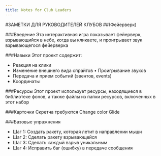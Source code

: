 ```yaml
---
title: Notes for Club Leaders 
---
```


#ЗАМЕТКИ ДЛЯ РУКОВОДИТЕЛЕЙ КЛУБОВ 
##(Фейерверк) 
 
###Введение 
Эта интерактивная игра показывает фейерверк, взрывающийся в небе, когда вы кликаете, и проигрывает звук взрывающегося фейерверка 
 
###Навыки 
Этот проект содержит: 
 
* Реакция на клики 
* Изменение внешнего вида спрайтов • Проигрывание звуков 
* Передача и прием событий (эвентов, events) 
* Координаты 
 
###Ресурсы 
Этот проект использует ресурсы, находящиеся в библиотеке фонов, а также файлы из папки ресурсов, включенных в этот набор 
 
###Карточки Скретча требуются 
Change color Glide 
 
###Базовые упражнения 
* Шаг 1: Создать ракету, которая летит в направлении мыши
* Шаг 2: Сделать ракету взрывающейся 
* Шаг 3: Сделать каждый взрыв уникальным 
* Шаг 4: Исправить баг (ошибку) в передаче сообщения 
